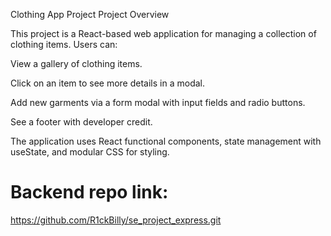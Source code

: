 Clothing App Project
Project Overview

This project is a React-based web application for managing a collection of clothing items. Users can:

View a gallery of clothing items.

Click on an item to see more details in a modal.

Add new garments via a form modal with input fields and radio buttons.

See a footer with developer credit.

The application uses React functional components, state management with useState, and modular CSS for styling.


# Backend repo link:

https://github.com/R1ckBilly/se_project_express.git 
